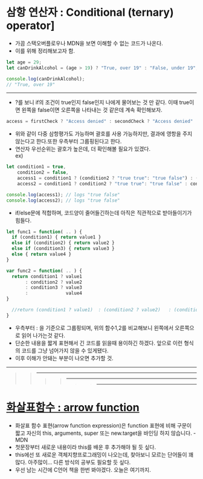 삼항  연산자 : Conditional (ternary) operator]
===
* 가끔 스택오버플로우나 MDN을 보면 이해할 수 없는 코드가 나온다.
* 이를 위해 정리해보고자 함.

```js
let age = 29;
let canDrinkAlcohol = (age > 19) ? "True, over 19" : "False, under 19";

console.log(canDrinkAlcohol); 
// "True, over 19"
```
***
* ?를 보니 if의 조건이 true인지 false인지 나에게 물어보는 것 만 같다. 이때 true이면 왼쪽을 false이면 오른쪽을 나타내는 것 같은데 계속 확인해보자.

```js
access = firstCheck ? "Access denied" : secondCheck ? "Access denied" : "Access granted";
```
* 위와 같이 다중 삼항평가도 가능하며 괄호를 사용 가능하지만, 결과에 영항을 주지 않는다고 한다.또한 우측부터 그룹핑된다고 한다.
* 연산자 우선순위는 괄호가 높은데, 더 확인해볼 필요가 있겠다.<br>
ex)
```js
let condition1 = true,
    condition2 = false,
    access1 = condition1 ? (condition2 ? "true true": "true false") : (condition2 ? "false true" : "false false");
    access2 = condition1 ? condition2 ? "true true": "true false" : condition2 ? "false true" : "false false";

console.log(access1); // logs "true false"
console.log(access2); // logs "true false"
```

* if/else문에 적합하며, 코드양이 줄어들긴하는데 아직은 직관적으로 받아들이기가 힘들다.

```js
let func1 = function( .. ) {
  if (condition1) { return value1 }
  else if (condition2) { return value2 }
  else if (condition3) { return value3 }
  else { return value4 }
}

var func2 = function( .. ) {
  return condition1 ? value1
       : condition2 ? value2
       : condition3 ? value3
       :              value4
}

  //return (condition1 ? value1)  : (condition2 ? value2)   : (condition3 ? value3)   :   ( value4 )
}
```
* 우측부터 : 을 기준으로 그룹핑되며, 위의 함수1,2를 비교해보니 왼쪽에서 오른쪽으로 읽어 나가는것 같다.
* 단순한 내용을 짧게 표현해서 긴 코드를 읽을때 용이하긴 하겠다. 앞으로 이런 형식의 코드를 그냥 넘어가지 않을 수 있게됐다.
* 이후 이해가 안돼는 부분이 나오면 추가할 것.
***
>>***
>>>>***
>>>>>>***

[화살표함수 : arrow function](https://developer.mozilla.org/ko/docs/Web/JavaScript/Reference/Functions/%EC%95%A0%EB%A1%9C%EC%9A%B0_%ED%8E%91%EC%85%98)
===
* 화살표 함수 표현(arrow function expression)은 function 표현에 비해 구문이 짧고  자신의 this, arguments, super 또는 new.target을 바인딩 하지 않습니다. - MDN
* 첫문장부터 새로운 내용이라 this를 배운 후 추가해야 될 듯 싶다.
* this에선 또 새로운 객체지향프로그래밍이 나오는데, 찾아보니 모르는 단어들이 꽤 많다. 아주많이... 다른 방식의 공부도 필요할 듯 싶다.
* 우선 남는 시간에 C언어 책을 한번 봐야겠다. 오늘은 여기까지.





















































